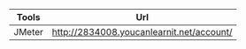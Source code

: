 

| Tools| Url |
| ----------- | ----------- |
| JMeter|http://2834008.youcanlearnit.net/account/|

